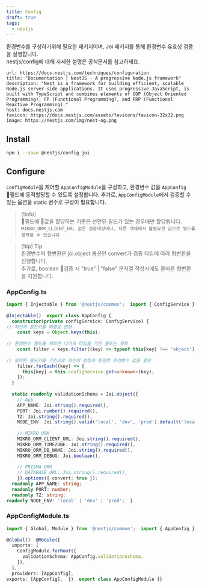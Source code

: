 ```yaml
---
title: Config
draft: true
tags:
  - nestjs
---
```

환경변수를 구성하기위해 필요한 패키지이며, Joi 패키지를 통해 환경변수 유효성 검증을 실행합니다.    
nestjs/config에 대해 자세한 설명은 공식문서를 참고하세요.  
  
  
```cardlink  
url: https://docs.nestjs.com/techniques/configuration  
title: "Documentation | NestJS - A progressive Node.js framework"  
description: "Nest is a framework for building efficient, scalable Node.js server-side applications. It uses progressive JavaScript, is built with TypeScript and combines elements of OOP (Object Oriented Programming), FP (Functional Programming), and FRP (Functional Reactive Programming)."  
host: docs.nestjs.com  
favicon: https://docs.nestjs.com/assets/favicons/favicon-32x32.png  
image: https://nestjs.com/img/nest-og.png  
```  
  
  
## Install  
```zsh  
npm i --save @nestjs/config joi  
```  
  
  
## Configure  
`ConfigModule`을 제어할 `AppConfigModule`을 구성하고, 환경변수 값을 `AppConfig` 필드에 동적할당할 수 있도록 설정합니다. 추가로, `AppConfigModule`에서 검증할 수 있는 옵션을 static 변수로 구성이 필요합니다.  
  
> [!info]  
>  필드에 값을 할당하는 기준은 선언된 필드가 있는 경우에만 할당됩니다.    
>  `MIKRO_ORM_CLIENT_URL 값은 검증대상이나, 다른 객체에서 불필요한 값으로 필드를 생략할 수 있습니다`  
  
> [!tip] Tip  
> 환경변수의 형변환은 joi.object 옵션인 convert가 검증 타입에 따라 형변환을 진행합니다.    
> 추가로, boolean 검증 시 "true" | "false" 문자열 작성시에도 올바른 형변환을 지원합니다.  
  
### AppConfig.ts  
```ts  
import { Injectable } from '@nestjs/common';  import { ConfigService } from '@nestjs/config';  import Joi from 'joi';    
    
@Injectable()  export class AppConfig {    
  constructor(private configService: ConfigService) {    
// 자신의 필드키를 배열로 변환    
    const keys = Object.keys(this);    
    
// 환경변수 필드를 제외한 나머지 타입을 가진 필드는 제외    
    const filter = keys.filter((key) => typeof this[key] !== 'object');    
    
// 필터된 필드키를 기준으로 자신의 명칭과 동일한 환경변수 값을 할당    
    filter.forEach((key) => {    
      this[key] = this.configService.get<unknown>(key);    
    });    
  }    
    
  static readonly validationSchema = Joi.object({    
    // App    
    APP_NAME: Joi.string().required(),    
    PORT: Joi.number().required(),    
    TZ: Joi.string().required(),    
    NODE_ENV: Joi.string().valid('local', 'dev', 'prod').default('local'),    
    
    // MIKRO ORM    
    MIKRO_ORM_CLIENT_URL: Joi.string().required(),    
    MIKRO_ORM_TIMEZONE: Joi.string().required(),    
    MIKRO_ORM_DB_NAME: Joi.string().required(),    
    MIKRO_ORM_DEBUG: Joi.boolean(),    
    
    // PRISMA ORM    
    // DATABASE_URL: Joi.string().required(),  
    }).options({ convert: true });    
  readonly APP_NAME: string;    
  readonly PORT: number;    
  readonly TZ: string;    
readonly NODE_ENV: 'local' | 'dev' | 'prod';  }  
```  
  
### AppConfigModule.ts  
```ts  
import { Global, Module } from '@nestjs/common';  import { AppConfig } from './app-config';  import { ConfigModule } from '@nestjs/config';    
    
@Global()  @Module({    
  imports: [    
    ConfigModule.forRoot({    
      validationSchema: AppConfig.validationSchema,    
    }),    
  ],    
  providers: [AppConfig],    
exports: [AppConfig],  })  export class AppConfigModule {}  
```